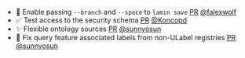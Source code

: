 - 🚸 Enable passing `--branch` and `--space` to `lamin save` [PR](https://github.com/laminlabs/lamin-cli/pull/134) [@falexwolf](https://github.com/falexwolf)
- ✅ Test access to the security schema [PR](https://github.com/laminlabs/lamindb/pull/2814) [@Koncopd](https://github.com/Koncopd)
- ✨ Flexible ontology sources [PR](https://github.com/laminlabs/lamindb/pull/2813) [@sunnyosun](https://github.com/sunnyosun)
- 🐛 Fix query feature associated labels from non-ULabel registries [PR](https://github.com/laminlabs/lamindb/pull/2818) [@sunnyosun](https://github.com/sunnyosun)
